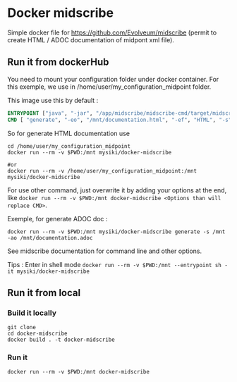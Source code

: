 # Docker midscribe #

Simple docker file for https://github.com/Evolveum/midscribe (permit to create HTML / ADOC documentation of midpont xml file).

## Run it from dockerHub ##

You need to mount your configuration folder under docker container. For this exemple, we use in /home/user/my_configuration_midpoint folder.

This image use this by default : 

```dockerfile
ENTRYPOINT ["java", "-jar", "/app/midscribe/midscribe-cmd/target/midscribe-executable.jar"]
CMD [ "generate", "-eo", "/mnt/documentation.html", "-ef", "HTML", "-s", "/mnt" ]
```

So for generate HTML documentation use 

```shell
cd /home/user/my_configuration_midpoint
docker run --rm -v $PWD:/mnt mysiki/docker-midscribe

#or
docker run --rm -v /home/user/my_configuration_midpoint:/mnt mysiki/docker-midscribe
```

For use other command, just overwrite it by adding your options at the end, like `docker run --rm -v $PWD:/mnt docker-midscribe <Options than will replace CMD>`. 

Exemple, for generate ADOC doc :

```shell
docker run --rm -v $PWD:/mnt mysiki/docker-midscribe generate -s /mnt -ao /mnt/documentation.adoc
```

See midscribe documentation for command line and other options. 

Tips : Enter in shell mode `docker run --rm -v $PWD:/mnt --entrypoint sh -it mysiki/docker-midscribe`

## Run it from local ##

### Build it locally ###

```shell
git clone
cd docker-midscribe
docker build . -t docker-midscribe
```

### Run it ###

```shell
docker run --rm -v $PWD:/mnt docker-midscribe
```
